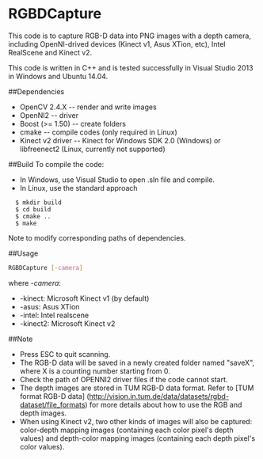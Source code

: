 # RGBDCapture
This code is to capture RGB-D data into PNG images with a depth camera, including OpenNI-drived devices (Kinect v1, Asus XTion, etc), Intel RealScene and Kinect v2.

This code is written in C++ and is tested successfully in Visual Studio 2013 in Windows and Ubuntu 14.04.

##Dependencies
- OpenCV 2.4.X -- render and write images
- OpenNI2 -- driver
- Boost (>= 1.50) -- create folders
- cmake -- compile codes (only required in Linux)
- Kinect v2 driver -- Kinect for Windows SDK 2.0 (Windows) or libfreenect2 (Linux, currently not supported)

##Build
To compile the code:
* In Windows, use Visual Studio to open .sln file and compile.
* In Linux, use the standard approach
```
  $ mkdir build
  $ cd build
  $ cmake ..
  $ make
```
Note to modify corresponding paths of dependencies.


##Usage
```bash
RGBDCapture [-camera]
```
where *-camera*:
* -kinect: Microsoft Kinect v1 (by default)
* -asus: Asus XTion
* -intel: Intel realscene
* -kinect2: Microsoft Kinect v2

##Note
* Press ESC to quit scanning.
* The RGB-D data will be saved in a newly created folder named "saveX", where X is a counting number starting from 0.
* Check the path of OPENNI2 driver files if the code cannot start.
* The depth images are stored in TUM RGB-D data format. Refer to [TUM format RGB-D data] (http://vision.in.tum.de/data/datasets/rgbd-dataset/file_formats) for more details about how to use the RGB and depth images.
* When using Kinect v2, two other kinds of images will also be captured: color-depth mapping images (containing each color pixel's depth values) and depth-color mapping images (containing each depth pixel's color values).
